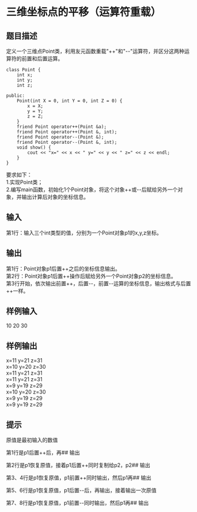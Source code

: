  # 三维坐标点的平移（运算符重载）  
  
 ## 题目描述  
 定义一个三维点Point类，利用友元函数重载"++"和"--"运算符，并区分这两种运算符的前置和后置运算。  
 ```  
 class Point {  
     int x;  
     int y;  
     int z;  
  
 public:  
     Point(int X = 0, int Y = 0, int Z = 0) {  
         x = X;  
         y = Y;  
         z = Z;  
     }  
     friend Point operator++(Point &a);  
     friend Point operator++(Point &, int);  
     friend Point operator--(Point &);  
     friend Point operator--(Point &, int);  
     void show() {  
         cout << "x=" << x << " y=" << y << " z=" << z << endl;  
     }  
 }  
 ```  
 要求如下：  
 1.实现Point类；  
 2.编写main函数，初始化1个Point对象，将这个对象++或--后赋给另外一个对象，并输出计算后对象的坐标信息。  
 ## 输入  
 第1行：输入三个int类型的值，分别为一个Point对象p1的x,y,z坐标。  
  
 ## 输出  
 第1行：Point对象p1后置++之后的坐标信息输出。  
 第2行：Point对象p1后置++操作后赋给另外一个Point对象p2的坐标信息。  
 第3行开始，依次输出前置++，后置--，前置--运算的坐标信息，输出格式与后置++一样。  
 ## 样例输入  
 10 20 30  
 ## 样例输出  
 x=11 y=21 z=31  
 x=10 y=20 z=30  
 x=11 y=21 z=31  
 x=11 y=21 z=31  
 x=9 y=19 z=29  
 x=10 y=20 z=30  
 x=9 y=19 z=29  
 x=9 y=19 z=29  
 ## 提示  
 原值是最初输入的数值  
  
  
 第1行是p1后置++后，再## 输出  
  
  
 第2行是p1恢复原值，接着p1后置++同时复制给p2，p2## 输出  
  
 第3、4行是p1恢复原值，p1前置++同时输出，然后p1再## 输出  
  
 第5、6行是p1恢复原值，p1后置--后，再输出，接着输出一次原值  
  
 第7、8行是p1恢复原值，p1前置--同时输出，然后p1再## 输出  
   
  
